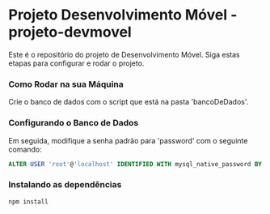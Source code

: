 # Projeto Desenvolvimento Móvel - projeto-devmovel

Este é o repositório do projeto de Desenvolvimento Móvel. Siga estas etapas para configurar e rodar o projeto.

### Como Rodar na sua Máquina

Crie o banco de dados com o script que está na pasta 'bancoDeDados'.

### Configurando o Banco de Dados

Em seguida, modifique a senha padrão para 'password' com o seguinte comando:

```sql
ALTER USER 'root'@'localhost' IDENTIFIED WITH mysql_native_password BY 'password';
```
### Instalando as dependências

```bash
npm install
```
